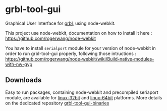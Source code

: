 grbl-tool-gui
=============

Graphical User Interface for [grbl](https://github.com/grbl/grbl/), using node-webkit.

This project use node-webkit, documentation on how to install it here : https://github.com/rogerwang/node-webkit 

You have to install ``serialport`` module for your version of node-webkit in order to run grbl-tool-gui properly, following those intructions : https://github.com/rogerwang/node-webkit/wiki/Build-native-modules-with-nw-gyp 

## Downloads
Easy to run packages, containing node-webkit and precompiled seriaport module, are available for [linux-32bit](https://github.com/bumblebeefr/grbl-tool-gui-binaries/blob/master/grbl-tool-gui-i386.tar.gz?raw=true) and [linux-64bit](https://github.com/bumblebeefr/grbl-tool-gui-binaries/blob/master/grbl-tool-gui-i686.tar.gz?raw=true) platforms. More details on the dedicated repository [grbl-tool-gui-binaries](https://github.com/bumblebeefr/grbl-tool-gui-binaries)
